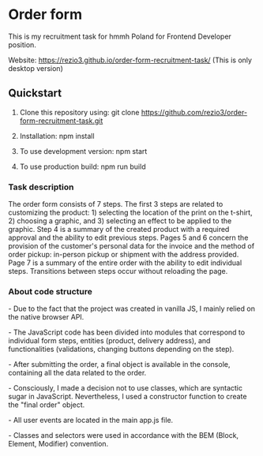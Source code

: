# Order form

This is my recruitment task for hmmh Poland for Frontend Developer position.

Website: https://rezio3.github.io/order-form-recruitment-task/
(This is only desktop version)

## Quickstart

1. Clone this repository using:
   git clone https://github.com/rezio3/order-form-recruitment-task.git

2. Installation:
   npm install

3. To use development version:
   npm start

4. To use production build:
   npm run build

### Task description

The order form consists of 7 steps. The first 3 steps are related to customizing the product: 1) selecting the location of the print on the t-shirt, 2) choosing a graphic, and 3) selecting an effect to be applied to the graphic.
Step 4 is a summary of the created product with a required approval and the ability to edit previous steps. Pages 5 and 6 concern the provision of the customer's personal data for the invoice and the method of order pickup: in-person pickup or shipment with the address provided. Page 7 is a summary of the entire order with the ability to edit individual steps. Transitions between steps occur without reloading the page.

### About code structure

\- Due to the fact that the project was created in vanilla JS, I mainly relied on the native browser API.

\- The JavaScript code has been divided into modules that correspond to individual form steps, entities (product, delivery address), and functionalities (validations, changing buttons depending on the step).

\- After submitting the order, a final object is available in the console, containing all the data related to the order.

\- Consciously, I made a decision not to use classes, which are syntactic sugar in JavaScript. Nevertheless, I used a constructor function to create the "final order" object.

\- All user events are located in the main app.js file.

\- Classes and selectors were used in accordance with the BEM (Block, Element, Modifier) convention.
